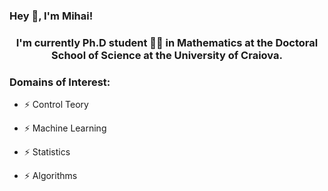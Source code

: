 ### Hey 👋, I'm Mihai!  
 
  

### <div align="center">I'm currently Ph.D student 👨‍💻 in Mathematics at the Doctoral School of Science  at the University of Craiova.</div>  
  



###  Domains of Interest:  
- ⚡ Control Teory  
  

- ⚡ Machine Learning  
  

- ⚡ Statistics  
  

- ⚡ Algorithms  

